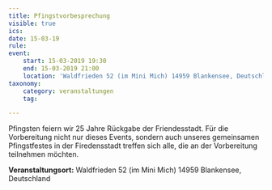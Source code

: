 ```yaml
---
title: Pfingstvorbesprechung
visible: true
ics: 
date: 15-03-19
rule: 
event:
	start: 15-03-2019 19:30
	end: 15-03-2019 21:00
	location: 'Waldfrieden 52 (im Mini Mich) 14959 Blankensee, Deutschland'
taxonomy:
	category: veranstaltungen
	tag: 

---
```

Pfingsten feiern wir 25 Jahre Rückgabe der Friendesstadt. Für die Vorbereitung nicht nur dieses Events, sondern auch unseres gemeinsamen Pfingstfestes in der Firedensstadt treffen sich alle, die an der Vorbereitung teilnehmen möchten.


**Veranstaltungsort:** Waldfrieden 52 (im Mini Mich)
14959 Blankensee, Deutschland

